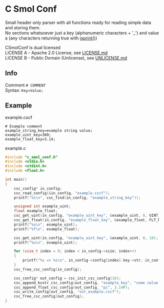 # C Smol Conf
Small header only parser with all functions ready for reading simple data and storing them. <br/>
No sections whatsoever just a key (alphanumeric characters + '_') and value a (any characters returning true with [isprint()](https://en.cppreference.com/w/c/string/byte/isprint)) <br/>

CSmolConf is dual licensed <br/>
LICENSE A - Apache 2.0 License, see [LICENSE.md](/LICENSE.md) <br/>
LICENSE B - Public Domain (Unlicense), see [UNLICENSE.md](/UNLICENSE.md)

## Info
Comment ```# COMMENT ```<br/>
Syntax: ```Key=Value;```

## Example
example.cscf
```
# Example comment
example_string_key=example string value;
example_uint_key=360;
example_float_key=3.14;
```
example.c
```c
#include "c_smol_conf.h"
#include <stdio.h>
#include <stdint.h>
#include <float.h>

int main()
{
    csc_config* in_config;
    csc_read_config(&in_config, "example.cscf");
    printf("%s\n", csc_find(in_config, "example_string_key"));

    unsigned int example_uint;
    float example_float;
    csc_get_uint(in_config, "example_uint_key", &example_uint, 0, UINT_MAX);
    csc_get_float(in_config, "example_float_key", &example_float, FLT_MIN, FLT_MAX);
    printf("%u\n", example_uint);
    printf("%f\n", example_float);

    csc_get_uint(in_config, "example_uint_key", &example_uint, 0, 10);
    printf("%u\n", example_uint);

    for (size_t index = 0; index < in_config->size; index++)
    {
        printf("%s => %s\n", in_config->config[index].key->str, in_config->config[index].value->str);
    }
    csc_free_csc_config(in_config);

    csc_config* out_config = csc_init_csc_config(16);
    csc_append_kvstr_csc_config(out_config, "example_key", "some value with spaces");
    csc_append_float_csc_config(out_config, "pi", 3.14F);
    csc_write_config(out_config, "out_example.cscf");
    csc_free_csc_config(out_config);
}
```